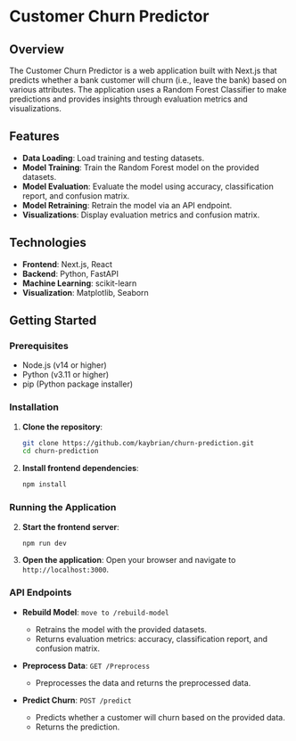 # Customer Churn Predictor

## Overview

The Customer Churn Predictor is a web application built with Next.js that predicts whether a bank customer will churn (i.e., leave the bank) based on various attributes. The application uses a Random Forest Classifier to make predictions and provides insights through evaluation metrics and visualizations.

## Features

- **Data Loading**: Load training and testing datasets.
- **Model Training**: Train the Random Forest model on the provided datasets.
- **Model Evaluation**: Evaluate the model using accuracy, classification report, and confusion matrix.
- **Model Retraining**: Retrain the model via an API endpoint.
- **Visualizations**: Display evaluation metrics and confusion matrix.

## Technologies

- **Frontend**: Next.js, React
- **Backend**: Python, FastAPI
- **Machine Learning**: scikit-learn
- **Visualization**: Matplotlib, Seaborn

## Getting Started

### Prerequisites

- Node.js (v14 or higher)
- Python (v3.11 or higher)
- pip (Python package installer)

### Installation

1. **Clone the repository**:
    ```bash
    git clone https://github.com/kaybrian/churn-prediction.git
    cd churn-prediction
    ```

2. **Install frontend dependencies**:
    ```bash
    npm install
    ```


### Running the Application


2. **Start the frontend server**:
    ```bash
    npm run dev
    ```

3. **Open the application**:
    Open your browser and navigate to `http://localhost:3000`.

### API Endpoints

- **Rebuild Model**: `move to /rebuild-model`
    - Retrains the model with the provided datasets.
    - Returns evaluation metrics: accuracy, classification report, and confusion matrix.

- **Preprocess Data**: `GET /Preprocess`
    - Preprocesses the data and returns the preprocessed data.

- **Predict Churn**: `POST /predict`
    - Predicts whether a customer will churn based on the provided data.
    - Returns the prediction.
